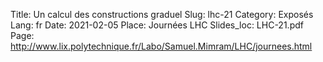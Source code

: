 Title: Un calcul des constructions graduel
Slug: lhc-21
Category: Exposés
Lang: fr
Date: 2021-02-05
Place: Journées LHC
Slides_loc: LHC-21.pdf
Page: http://www.lix.polytechnique.fr/Labo/Samuel.Mimram/LHC/journees.html